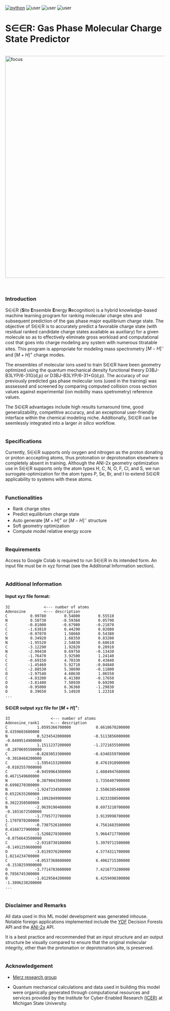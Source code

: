 [![python](https://img.shields.io/badge/Python-3.9-3776AB.svg?style=flat&logo=python&logoColor=white)](https://www.python.org) ![user](https://img.shields.io/badge/GoogleColab-grey?style=flat&logo=googlecolab) ![user](https://img.shields.io/badge/Chemodeling-App-yellow?) ![user](https://img.shields.io/badge/Userfriend-1.0-sgreen?) 


# S∈∈R: Gas Phase Molecular Charge State Predictor


<br /><img align = "center" width="700" alt="focus" src="https://github.com/user-attachments/assets/917ed8d7-1fee-4ec8-b81c-546e331edf75">
<br />
<br />
#
### **Introduction**
S∈∈R (**S**ite **E**nsemble **E**nergy **R**ecognition) is a hybrid knowledge-based machine learning program for ranking molecular charge sites and subsequent prediction of the gas phase major equilibrium charge state. The objective of S∈∈R is to accurately predict a favorable charge state (with residual ranked candidate charge states available as auxiliary) for a given molecule so as to effectively eliminate gross workload and computational cost that goes into charge modeling any system with numerous titratable sites. This program is appropriate for modeling mass spectrometry $[M-H]^-$ and $[M+H]^+$ charge modes.

The ensembles of molecular ions used to train S∈∈R have been geometry optimized using the quantum mechanical density functional theory D3BJ-B3LYP/6-31G(d,p) or D3BJ-B3LYP/6-31+G(d,p). The accuracy of our previously predicted gas phase molecular ions (used in the training) was asssessed and screened by comparing computed collision cross section values against experimental (ion mobility mass spetrometry) reference values. 

The S∈∈R advantages include high results turnaround time, good generalizability, competitive accuracy, and an exceptional user-friendly interface within the chemical modeling niche. Additionally, S∈∈R can be seemlessly integrated into a larger *in silico* workflow.

#
### **Specifications**
Currently, S∈∈R supports only oxygen and nitrogen as the proton donating or proton acccepting atoms, thus protonation or deprotonation elsewhere is completely absent in training. Although the ANI-2x geometry optimization use in S∈∈R supports only the atom types H, C, N, O, F, Cl, and S, we run surrogate-optimization for the atom types P, Se, Br, and I to extend S∈∈R applicability to systems with these atoms.

#
### **Functionalities**

-    Rank charge sites
-    Predict equilibrium charge state
-    Auto generate $[M+H]^+$ or  $[M-H]^-$ structure
-    Soft geometry optimization
-    Compute model relative energy score

#
### **Requirements**
Access to Google Colab is required to run S∈∈R in its intended form. An input file must be in xyz format (see the Additional Information section).

#
### **Additional Information**
#### Input xyz file format:
```twig
32               <--- number of atoms
Adenosine        <--- description
C          0.99780        0.54800        0.55510    
N          0.50730       -0.59360        0.05790
C         -0.81000       -0.67980       -0.21870
C         -1.63810        0.44290        0.02080
C         -0.97870        1.58660        0.54380
N          0.34920        1.68350        0.83200
N         -1.95520        2.54830        0.68610
C         -3.12290        1.92820        0.28910
N         -2.99430        0.69750       -0.13430
C         -1.76470        3.92500        1.24140
C         -0.69150        4.70330        0.43840
C         -1.45460        5.92710       -0.04840
C         -2.88530        5.38690       -0.11800
O         -2.97540        4.60630        1.06550
C         -4.03200        6.41380       -0.17650
O         -3.81480        7.50930        0.69290
O         -0.95000        6.36360       -1.29830
O          0.39650        5.14920        1.22310
...
```

#### S∈∈R output xyz file for $[M+H]^+$:
```twig
33                  <--- number of atoms
Adenosine_rank1     <--- description
C             1.0595366700000           0.6618670200000           0.4359603600000
N             0.5234542000000          -0.5113856000000          -0.0499514900000
H             1.1511237200000          -1.2721655500000          -0.2870695500000
C            -0.8283053300000          -0.6346559700000          -0.3018468200000
C            -1.5954153200000           0.4761918900000          -0.0102557000000
C            -0.9459964300000           1.6084947600000           0.4671549600000
N             0.3879043500000           1.7356407900000           0.6998270300000
N            -1.9247334500000           2.5506385400000           0.6522635200000
C            -3.1092849900000           1.9233388500000           0.3022350500000
N            -2.9639190400000           0.6973210700000          -0.1031672500000
C            -1.7795772700000           3.9139998700000           1.1707870200000
C            -0.7307526100000           4.7561683500000           0.4168727900000
C            -1.5208278300000           5.9664717700000          -0.0756643500000
C            -2.9318730100000           5.3979711500000          -0.1491259600000
O            -3.0139376200000           4.5774311700000           1.0214234700000
C            -4.0537368600000           6.4062715300000          -0.1538259900000
O            -3.7714783600000           7.4216773200000           0.7856745300000
O            -1.0129584200000           6.4259498300000          -1.3096238200000
...
```

#
### **Disclaimer and Remarks**
All data used in this ML model development was generated inhouse. Notable foreign applications implemented include the [YDF](https://ydf.readthedocs.io/en/stable/) Decision Forests API and the [ANI-2x](https://xacs.xmu.edu.cn/docs/mlatom/tutorial_geomopt.html) API. 

It is a best practice and recommended that an input structure and an output structure be visually compared to ensure that the original molecular integrity, other than the protonation or deprotonation site, is preserved.  

#
### Acknowledgement 
-   [Merz research group](https://github.com/merzlab) 

-   Quantum mechanical calculations and data used in building this model were organically generated through computational resources and services provided by the Institute for Cyber-Enabled Research [(ICER)](https://github.com/MSU-iCER) at Michigan State University.

<br/>
<br/>

<br />
